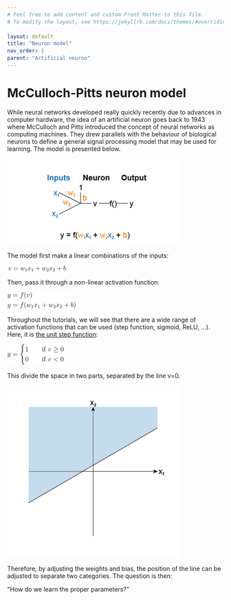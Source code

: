 ```yaml
---
# Feel free to add content and custom Front Matter to this file.
# To modify the layout, see https://jekyllrb.com/docs/themes/#overriding-theme-defaults

layout: default
title: "Neuron model"
nav_order: 1
parent: "Artificial neuron"
---
```


# McCulloch-Pitts neuron model

While neural networks developed really quickly recently due to advances in computer hardware, the idea of an artificial neuron goes back to 1943 where McCulloch and Pitts introduced the concept of neural networks as computing machines. They drew parallels with the behaviour of biological neurons to define a general signal processing model that may be used for learning. The model is presented below.

<img src="images/neuron-model.png" alt="Neuron model"
	title="Artificial neuron mode" width="400" height="200" />

The model first make a linear combinations of the inputs:

<img src="images/equation_v.png" alt="equation v"
  title="Linear combination" width="139" height="13" />

Then, pass it through a non-linear activation function:

<img src="images/equation_output.png" alt="equation output"
  title="Neuron's output" width="159" height="39" />

Throughout the tutorials, we will see that there are a wide range of activation functions that can be used (step function, sigmoid, ReLU, ...). Here, it is [the unit step function](https://en.wikipedia.org/wiki/Heaviside_step_function):

<img src="images/equation_step_function.png" alt="equation step function"
  title="Step function" width="131" height="48" />

This divide the space in two parts, separated by the line v=0.

<img src="images/separate_space.png" alt="separate space"
  title="Separate space" width="400" height="400" />

Therefore, by adjusting the weights and bias, the position of the line can be adjusted to separate two categories.
The question is then:

"How do we learn the proper parameters?"
